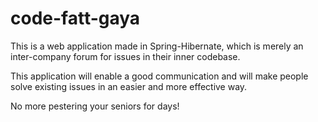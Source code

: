 # code-fatt-gaya

This is a web application made in Spring-Hibernate, which is merely an inter-company forum for issues in their inner codebase.


This application will enable a good communication and will make people solve existing issues in an easier and more effective way.


No more pestering your seniors for days!


